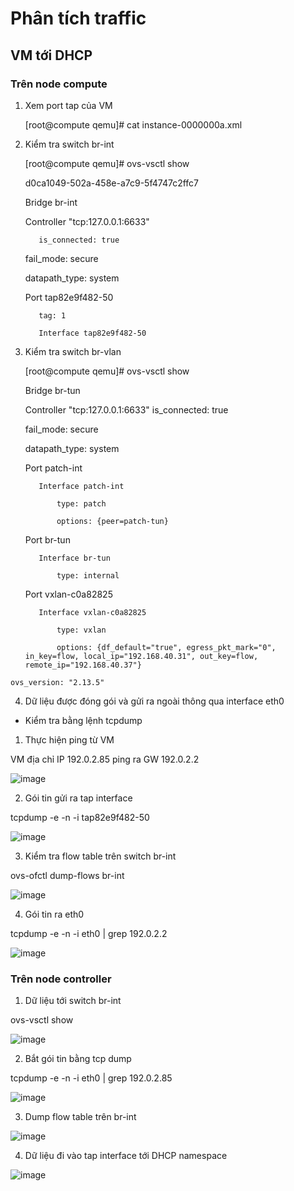 # Phân tích traffic
## VM tới DHCP
### Trên node compute
  1. Xem port tap của VM
  
      [root@compute qemu]# cat instance-0000000a.xml
      
      <interface type='bridge'>
  
      <mac address='fa:16:3e:cb:50:13'/>
  
      <source bridge='br-int'/>
  
      <virtualport type='openvswitch'>
        
        <parameters interfaceid='82e9f482-502a-4847-8068-5ca800ed4765'/>
        
      </virtualport>
  
      <target dev='tap82e9f482-50'/>
  
  2. Kiểm tra switch br-int
  
      [root@compute qemu]# ovs-vsctl show
  
      d0ca1049-502a-458e-a7c9-5f4747c2ffc7
  
       Bridge br-int
  
        Controller "tcp:127.0.0.1:6633"
  
            is_connected: true
  
        fail_mode: secure
  
        datapath_type: system
  
        Port tap82e9f482-50
  
            tag: 1
  
            Interface tap82e9f482-50
  
  3. Kiểm tra switch br-vlan
  
      [root@compute qemu]# ovs-vsctl show
  
      Bridge br-tun
  
        Controller "tcp:127.0.0.1:6633"
            is_connected: true
  
        fail_mode: secure
  
        datapath_type: system
  
        Port patch-int
  
            Interface patch-int
  
                type: patch
  
                options: {peer=patch-tun}
  
        Port br-tun
  
            Interface br-tun
  
                type: internal
  
        Port vxlan-c0a82825
  
            Interface vxlan-c0a82825
  
                type: vxlan
  
                options: {df_default="true", egress_pkt_mark="0", in_key=flow, local_ip="192.168.40.31", out_key=flow, remote_ip="192.168.40.37"}
  
    ovs_version: "2.13.5"
  
  4. Dữ liệu được đóng gói và gửi ra ngoài thông qua interface eth0
  
  * Kiểm tra bằng lệnh tcpdump 
  
  1. Thực hiện ping từ VM
  
  VM địa chỉ IP 192.0.2.85 ping ra GW 192.0.2.2
  
  ![image](https://user-images.githubusercontent.com/44855268/139360611-31e759af-5bc7-481e-93ac-4e38689ad023.png)
  
  2. Gói tin gửi ra tap interface
  
  tcpdump -e -n -i tap82e9f482-50
  
  ![image](https://user-images.githubusercontent.com/44855268/139360668-cb00a06f-0e4f-4fa9-b23a-d7b229ec1c14.png)
  
  3. Kiểm tra flow table trên switch br-int
  
  ovs-ofctl dump-flows br-int
  
  ![image](https://user-images.githubusercontent.com/44855268/139362270-aadbb570-47cc-4d13-8f39-9f770bbf5f88.png)
  
  4. Gói tin ra eth0
  
  tcpdump -e -n -i eth0 | grep 192.0.2.2
  
  ![image](https://user-images.githubusercontent.com/44855268/139362608-c6553bcc-9f69-49ea-9128-d78dd2f5f542.png)
  
### Trên node controller
  
  1. Dữ liệu tới switch br-int
  
  ovs-vsctl show
  
  ![image](https://user-images.githubusercontent.com/44855268/139364699-b8fe74fb-7baf-4cd3-942b-09bf2d709746.png)

  2. Bắt gói tin bằng tcp dump
  
  tcpdump -e -n -i eth0 | grep 192.0.2.85
  
  ![image](https://user-images.githubusercontent.com/44855268/139365314-0aeeeff2-b177-4745-8c15-3cc84a7b734f.png)

  3. Dump flow table trên br-int
  
  ![image](https://user-images.githubusercontent.com/44855268/139365750-0fbd3a7c-b557-4420-8ee6-c07127eed6d7.png)

  4. Dữ liệu đi vào tap interface tới DHCP namespace
  
  ![image](https://user-images.githubusercontent.com/44855268/139373900-82d9f1d6-b7e0-44ea-bba5-66c7c8cb1419.png)
  
  

